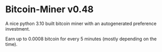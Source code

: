 # Bitcoin-Miner v0.48

A nice python 3.10 built bitcoin miner with an autogenerated preference investment.

Earn up to 0.0008 bitcoin for every 5 minutes (mostly depending on the time).
